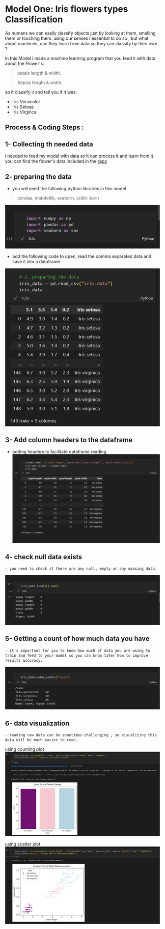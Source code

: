 # Model One: Iris flowers types Classification

As humans we can easily classify objects just by looking at them, smelling them or touching them. using our senses i essential to do so , but what about machines, can they learn from data so they can classify by their own ?

in this Model i made a machine learning program that you feed it with data about the Flower's:
> petals length & width.

> Sepals length & width.

so it classify it and tell you if it was:
- Iris Versicolor
- Iris Setosa
- Iris Virginca

## Process & Coding Steps :

## 1- Collecting th needed data 
i needed to feed my model with data so it can process it and learn from it.
you can find the flower's data included in the [repo](https://github.com/AnanSoli/)

## 2- preparing the data
 - you will need the following python libraries in this model

> pandas, matplotlib, seaborn, scikit-learn

![alt text](screenshots/import.PNG)

 - add the following code to open, read the comma separated data and save it into a dataframe

![alt text](screenshots/iris-2.PNG)

## 3- Add column headers to the dataframe
 - adding headers to facilitate dataframe reading.
![alt text](screenshots/iris-3.PNG)

## 4- check null data exists
    - you need to check if there are any null, empty or any missing data.

![alt text](screenshots/iris-4-empty-values.PNG)

## 5- Getting a count of how much data you have
    - it's important for you to know how much of data you are using to train and feed to your model so you can know later how to improve results accuracy.

![alt text](screenshots/iris-5-class-numbers.PNG)

## 6- data visualization
    - reading raw data can be sometimes challenging , so visualizing this data will be much easier to read.

using counting plot
![alt text](screenshots/iris-6-count-graph.PNG)

using scatter plot
![alt text](iris-6-scatter-graph.PNG)